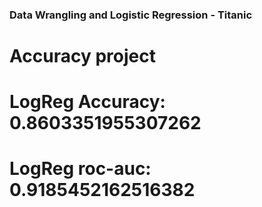 ### Data Wrangling and Logistic Regression - Titanic

# Accuracy project
# LogReg Accuracy: 0.8603351955307262
# LogReg roc-auc: 0.9185452162516382
